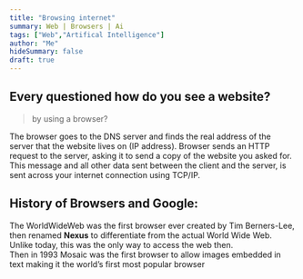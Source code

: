 ```yaml
---
title: "Browsing internet"
summary: Web | Browsers | Ai 
tags: ["Web","Artifical Intelligence"]
author: "Me"
hideSummary: false
draft: true
---
```

## Every questioned how do you see a website?
> by using a browser?
>
The browser goes to the DNS server and finds the real address of the server that the website lives on (IP address).
Browser sends an HTTP request to the server, asking it to send a copy of the website you asked for. This message and all other data sent between the client and the server, is sent across your internet connection using TCP/IP.

## History of Browsers and Google:
The WorldWideWeb was the first browser ever created by Tim Berners-Lee, then renamed **Nexus** to differentiate from the actual World Wide Web. Unlike today, this was the only way to access the web then. \
Then in 1993 Mosaic was the first browser to allow images embedded in text making it the world’s first most popular browser
